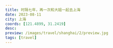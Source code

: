 ```yaml
---
title: 时隔七年，再一次和大姐一起去上海
date: 2023-08-11
city: 上海
coords: [121.4899, 31.2419]
desc:
preview: /images/travel/shanghai/2/preview.jpg
tags: [travel]
---
```

